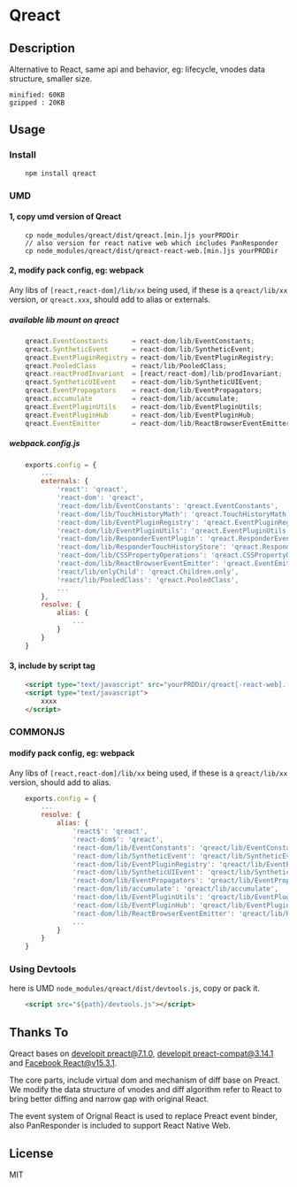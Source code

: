 # Qreact

## Description

Alternative to React, same api and behavior, eg: lifecycle, vnodes data structure, smaller size.

    minified: 60KB 
    gzipped : 20KB 

## Usage

### Install

```
    npm install qreact
```

### UMD
    
#### 1, copy umd version of Qreact

```
    cp node_modules/qreact/dist/qreact.[min.]js yourPRDDir
    // also version for react native web which includes PanResponder
    cp node_modules/qreact/dist/qreact-react-web.[min.]js yourPRDDir
```

#### 2, modify pack config, eg: webpack

Any libs of `[react,react-dom]/lib/xx` being used, if these is a `qreact/lib/xx` version, or `qreact.xxx`, should add to alias or externals.

##### available lib mount on qreact 

```jsx
    qreact.EventConstants      = react-dom/lib/EventConstants;
    qreact.SyntheticEvent      = react-dom/lib/SyntheticEvent;
    qreact.EventPluginRegistry = react-dom/lib/EventPluginRegistry;
    qreact.PooledClass         = react/lib/PooledClass;
    qreact.reactProdInvariant  = [react/react-dom]/lib/prodInvariant;
    qreact.SyntheticUIEvent    = react-dom/lib/SyntheticUIEvent;
    qreact.EventPropagators    = react-dom/lib/EventPropagators;
    qreact.accumulate          = react-dom/lib/accumulate;
    qreact.EventPluginUtils    = react-dom/lib/EventPluginUtils;
    qreact.EventPluginHub      = react-dom/lib/EventPluginHub;
    qreact.EventEmitter        = react-dom/lib/ReactBrowserEventEmitter;
```

##### webpack.config.js

```jsx
    exports.config = {
        ...
        externals: {
            'react': 'qreact',
            'react-dom': 'qreact',
            'react-dom/lib/EventConstants': 'qreact.EventConstants',
            'react-dom/lib/TouchHistoryMath': 'qreact.TouchHistoryMath',
            'react-dom/lib/EventPluginRegistry': 'qreact.EventPluginRegistry',
            'react-dom/lib/EventPluginUtils': 'qreact.EventPluginUtils',
            'react-dom/lib/ResponderEventPlugin': 'qreact.ResponderEventPlugin',
            'react-dom/lib/ResponderTouchHistoryStore': 'qreact.ResponderTouchHistoryStore',
            'react-dom/lib/CSSPropertyOperations': 'qreact.CSSPropertyOperations',
            'react-dom/lib/ReactBrowserEventEmitter': 'qreact.EventEmitter',
            'react/lib/onlyChild': 'qreact.Children.only',
            'react/lib/PooledClass': 'qreact.PooledClass',
            ...
        },
        resolve: {
            alias: {
                ...
            }
        }
    }
```

#### 3, include by script tag

```html
    <script type="text/javascript" src="yourPRDDir/qreact[-react-web].[min.]js"></script>
    <script type="text/javascript">
        xxxx
    </script>
```

### COMMONJS

#### modify pack config, eg: webpack

Any libs of `[react,react-dom]/lib/xx` being used, if these is a `qreact/lib/xx` version, should add to alias.

```jsx
    exports.config = {
        ...
        resolve: {
            alias: {
                'react$': 'qreact',
                'react-dom$': 'qreact',
                'react-dom/lib/EventConstants': 'qreact/lib/EventConstants',
                'react-dom/lib/SyntheticEvent': 'qreact/lib/SyntheticEvent',
                'react-dom/lib/EventPluginRegistry': 'qreact/lib/EventPluginRegistry',
                'react-dom/lib/SyntheticUIEvent': 'qreact/lib/SyntheticUIEvent',
                'react-dom/lib/EventPropagators': 'qreact/lib/EventPropagators',
                'react-dom/lib/accumulate': 'qreact/lib/accumulate',
                'react-dom/lib/EventPluginUtils': 'qreact/lib/EventPluginUtils',
                'react-dom/lib/EventPluginHub': 'qreact/lib/EventPluginHub',
                'react-dom/lib/ReactBrowserEventEmitter': 'qreact/lib/ReactBrowserEventEmitter',
                ...
            }
        }
    }
```

### Using Devtools

here is UMD `node_modules/qreact/dist/devtools.js`, copy or pack it.

```html
    <script src="${path}/devtools.js"></script>  
```

## Thanks To

Qreact bases on [developit preact@7.1.0](https://github.com/developit/preact/tree/7.1.0/), [developit preact-compat@3.14.1](https://github.com/developit/preact-compat/tree/3.14.1) and [Facebook React@v15.3.1](https://github.com/facebook/react/tree/v15.3.1).

The core parts, include virtual dom and mechanism of diff base on Preact. We modify the data structure of vnodes and diff algorithm refer to React to bring better diffing and narrow gap with original React.

The event system of Orignal React is used to replace Preact event binder, also PanResponder is included to support React Native Web.


## License

MIT
